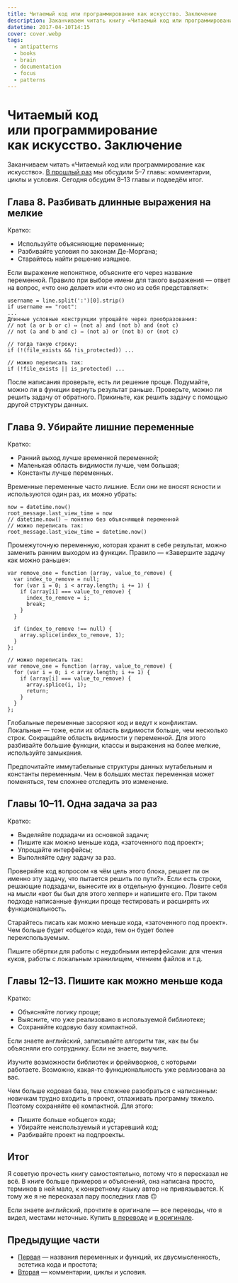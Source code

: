 ```yaml
---
title: Читаемый код или программирование как искусство. Заключение
description: Заканчиваем читать книгу «Читаемый код или программирование как искусство».
datetime: 2017-04-10T14:15
cover: cover.webp
tags:
  - antipatterns
  - books
  - brain
  - documentation
  - focus
  - patterns
---
```


# Читаемый код или программирование как искусство. Заключение

Заканчиваем читать «Читаемый код или программирование как искусство». [В прошлый раз](/blog/the-art-of-readable-code-2) мы обсудили 5–7 главы: комментарии, циклы и условия. Сегодня обсудим 8–13 главы и подведём итог.

## Глава 8. Разбивать длинные выражения на мелкие

Кратко:

- Используйте объясняющие переменные;
- Разбивайте условия по законам Де-Моргана;
- Старайтесь найти решение изящнее.

Если выражение непонятное, объясните его через название переменной. Правило при выборе имени для такого выражения — ответ на вопрос, «что оно делает» или «что оно из себя представляет»:

```
username = line.split(':')[0].strip()
if username == "root":
...
Длинные условные конструкции упрощайте через преобразования:
// not (a or b or c) ⇔ (not a) and (not b) and (not c)
// not (a and b and c) ⇔ (not a) or (not b) or (not c)

// тогда такую строку:
if (!(file_exists && !is_protected)) ...

// можно переписать так:
if (!file_exists || is_protected) ...
```

После написания проверьте, есть ли решение проще. Подумайте, можно ли в функции вернуть результат раньше. Проверьте, можно ли решить задачу от обратного. Прикиньте, как решить задачу с помощью другой структуры данных.

## Глава 9. Убирайте лишние переменные

Кратко:

- Ранний выход лучше временной переменной;
- Маленькая область видимости лучше, чем большая;
- Константы лучше переменных.

Временные переменные часто лишние. Если они не вносят ясности и используются один раз, их можно убрать:

```
now = datetime.now()
root_message.last_view_time = now
// datetime.now() — понятно без объясняющей переменной
// можно переписать так:
root_message.last_view_time = datetime.now()
```

Промежуточную переменную, которая хранит в себе результат, можно заменить ранним выходом из функции. Правило — «Завершите задачу как можно раньше»:

```
var remove_one = function (array, value_to_remove) {
  var index_to_remove = null;
  for (var i = 0; i < array.length; i += 1) {
    if (array[i] === value_to_remove) {
      index_to_remove = i;
      break;
    }
  }

  if (index_to_remove !== null) {
    array.splice(index_to_remove, 1);
  }
};

// можно переписать так:
var remove_one = function (array, value_to_remove) {
  for (var i = 0; i < array.length; i += 1) {
    if (array[i] === value_to_remove) {
      array.splice(i, 1);
      return;
    }
  }
};
```

Глобальные переменные засоряют код и ведут к конфликтам. Локальные — тоже, если их область видимости больше, чем несколько строк. Сокращайте область видимости у переменной. Для этого разбивайте большие функции, классы и выражения на более мелкие, используйте замыкания.

Предпочитайте иммутабельные структуры данных мутабельным и константы переменным. Чем в больших местах переменная может поменяться, тем сложнее отследить это изменение.

## Главы 10–11. Одна задача за раз

Кратко:

- Выделяйте подзадачи из основной задачи;
- Пишите как можно меньше кода, «заточенного под проект»;
- Упрощайте интерфейсы;
- Выполняйте одну задачу за раз.

Проверяйте код вопросом «в чём цель этого блока, решает ли он именно эту задачу, что пытается решить по пути?». Если есть строки, решающие подзадачи, вынесите их в отдельную функцию. Ловите себя на мысли «вот бы был для этого хелпер» и напишите его. При таком подходе написанные функции проще тестировать и расширять их функциональность.

Старайтесь писать как можно меньше кода, «заточенного под проект». Чем больше будет «общего» кода, тем он будет более переиспользуемым.

Пишите обёртки для работы с неудобными интерфейсами: для чтения куков, работы с локальным хранилищем, чтением файлов <nobr>и т.д.</nobr>

## Главы 12–13. Пишите как можно меньше кода

Кратко:

- Объясняйте логику проще;
- Выясните, что уже реализовано в используемой библиотеке;
- Сохраняйте кодовую базу компактной.

Если знаете английский, записывайте алгоритм так, как вы бы объясняли его сотруднику. Если не знаете, выучите.

Изучите возможности библиотек и фреймворков, с которыми работаете. Возможно, какая-то функциональность уже реализована за вас.

Чем больше кодовая база, тем сложнее разобраться с написанным: новичкам трудно входить в проект, отлаживать программу тяжело. Поэтому сохраняйте её компактной. Для этого:

- Пишите больше «общего» кода;
- Убирайте неиспользуемый и устаревший код;
- Разбивайте проект на подпроекты.

## Итог

Я советую прочесть книгу самостоятельно, потому что я пересказал не всё. В книге больше примеров и объяснений, она написана просто, терминов в ней мало, к конкретному языку автор не привязывается. К тому же я не пересказал пару последних глав 🙃

Если знаете английский, прочтите в оригинале — все переводы, что я видел, местами неточные.
Купить [в переводе](https://www.ozon.ru/context/detail/id/8466390/) и [в оригинале](https://shop.oreilly.com/product/9780596802301.do).

## Предыдущие части

- [Первая](/blog/the-art-of-readable-code) — названия переменных и функций, их двусмысленность,
  эстетика кода и простота;
- [Вторая](/blog/the-art-of-readable-code-2) — комментарии, циклы и условия.
